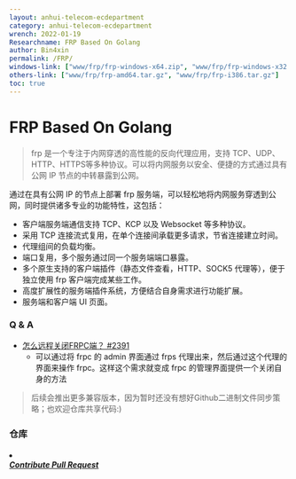 ```yaml
---
layout: anhui-telecom-ecdepartment
category: anhui-telecom-ecdepartment
wrench: 2022-01-19
Researchname: FRP Based On Golang
author: Bin4xin
permalink: /FRP/
windows-link: ["www/frp/frp-windows-x64.zip", "www/frp/frp-windows-x32.zip"]
others-link: ["www/frp/frp-amd64.tar.gz", "www/frp/frp-i386.tar.gz"]
toc: true
---
```


# FRP Based On Golang
<!-- 用一段话简单描述一下功能、用途 -->

> frp 是一个专注于内网穿透的高性能的反向代理应用，支持 TCP、UDP、HTTP、HTTPS等多种协议。可以将内网服务以安全、便捷的方式通过具有公网 IP 节点的中转暴露到公网。

通过在具有公网 IP 的节点上部署 frp 服务端，可以轻松地将内网服务穿透到公网，同时提供诸多专业的功能特性，这包括：

- 客户端服务端通信支持 TCP、KCP 以及 Websocket 等多种协议。
- 采用 TCP 连接流式复用，在单个连接间承载更多请求，节省连接建立时间。
- 代理组间的负载均衡。
- 端口复用，多个服务通过同一个服务端端口暴露。
- 多个原生支持的客户端插件（静态文件查看，HTTP、SOCK5 代理等），便于独立使用 frp 客户端完成某些工作。
- 高度扩展性的服务端插件系统，方便结合自身需求进行功能扩展。
- 服务端和客户端 UI 页面。


### Q & A

- [怎么远程关闭FRPC端？ #2391](https://github.com/fatedier/frp/issues/2391)
	- 可以通过将 frpc 的 admin 界面通过 frps 代理出来，然后通过这个代理的界面来操作 frpc。这样这个需求就变成 frpc 的管理界面提供一个关闭自身的方法

> 后续会推出更多兼容版本，因为暂时还没有想好Github二进制文件同步策略；也欢迎仓库共享代码:)

### 仓库

<h4><a href="{{site.githubAccess}}/{{site.githubCodeRepos}}" target="_blank"> <em><li class="fa fa-github"></li> Contribute Pull Request</em></a></h4>

